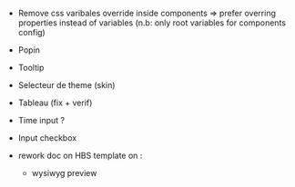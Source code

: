 * Remove css varibales override inside components => prefer overring properties instead of variables
(n.b: only root variables for components config)

* Popin
* Tooltip
* Selecteur de theme (skin)
* Tableau (fix + verif)
* Time input ?
* Input checkbox

* rework doc on HBS template on :
  * wysiwyg preview